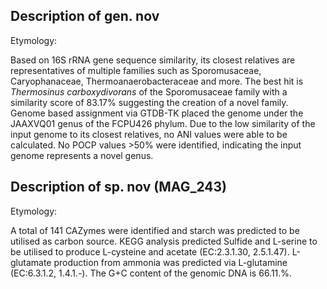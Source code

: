 ## Description of  gen. nov

Etymology:

Based on 16S rRNA gene sequence similarity, its closest relatives 
are representatives of multiple families such as Sporomusaceae, Caryophanaceae, Thermoanaerobacteraceae and more.
The best hit is *Thermosinus carboxydivorans* of the Sporomusaceae family with a similarity score of 83.17%
suggesting the creation of a novel family.
Genome based assignment via GTDB-TK placed the genome under the JAAXVQ01 genus of the FCPU426 phylum. 
Due to the low similarity of the input genome to its closest relatives, no ANI values were able to be calculated.
No POCP values >50% were identified, indicating the input genome represents a novel genus.
<!-- As no representatives of the FCPU426 phylum are present on
the All-Species Living Tree project version currently used by Protologger. -->

## Description of  sp. nov (MAG_243)

Etymology:

A total of 141 CAZymes were identified and starch was predicted to be utilised as carbon source.
KEGG analysis predicted 
Sulfide and L-serine to be utilised to produce L-cysteine and acetate (EC:2.3.1.30, 2.5.1.47).
L-glutamate production from ammonia was predicted via L-glutamine (EC:6.3.1.2, 1.4.1.-).
The G+C content of the genomic DNA is 66.11.%.

